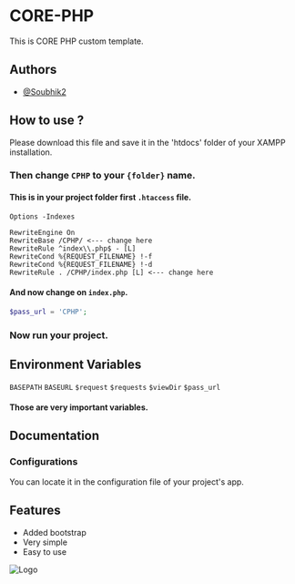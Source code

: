 
# CORE-PHP

This is CORE PHP custom template.



## Authors

- [@Soubhik2](https://github.com/Soubhik2/CORE-PHP)


## How to use ?

Please download this file and save it in the 'htdocs' folder of your XAMPP installation.

### Then change `CPHP` to your `{folder}` name.

#### This is in your project folder first `.htaccess` file.
```
Options -Indexes

RewriteEngine On
RewriteBase /CPHP/ <--- change here
RewriteRule ^index\\.php$ - [L]
RewriteCond %{REQUEST_FILENAME} !-f
RewriteCond %{REQUEST_FILENAME} !-d
RewriteRule . /CPHP/index.php [L] <--- change here
```

#### And now change on `index.php`.
```php
$pass_url = 'CPHP';
```
### Now run your project.

## Environment Variables

`BASEPATH`
`BASEURL`
`$request`
`$requests`
`$viewDir`
`$pass_url`

#### Those are very important variables.

## Documentation

### Configurations
You can locate it in the configuration file of your project's app.


## Features

- Added bootstrap
- Very simple
- Easy to use


![Logo](https://cdn-icons-png.flaticon.com/128/528/528261.png)
